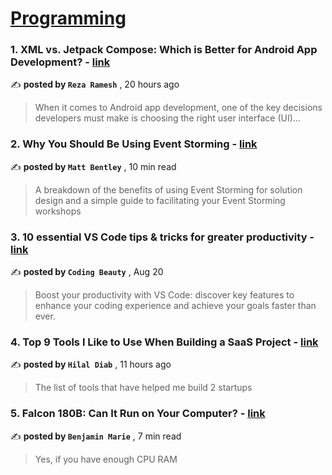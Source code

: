 
<h1><a href=https://medium.com/tag/programming/recommended target="_blank" rel="noopener noreferrer">Programming</a></h1>
<h3>1. XML vs. Jetpack Compose: Which is Better for Android App Development? - <a href=https://medium.com/@rezaramesh/xml-vs-jetpack-compose-which-is-better-for-android-app-development-2c7391f5a10a?source=tag_recommended_feed---------0-84----------programming----------ffc6769c_5f4c_4f0a_af1d_e8ed0a344a5b------- target="_blank" rel="noopener noreferrer">link</a></h3>

✍️ **posted by `Reza Ramesh`** <date> , 20 hours ago</date>

<blockquote>When it comes to Android app development, one of the key decisions developers must make is choosing the right user interface (UI)…</blockquote>

<h3>2. Why You Should Be Using Event Storming - <a href=https://medium.com/better-programming/why-you-should-be-using-event-storming-2f32e5280c8c?source=tag_recommended_feed---------1-107----------programming----------ffc6769c_5f4c_4f0a_af1d_e8ed0a344a5b------- target="_blank" rel="noopener noreferrer">link</a></h3>

✍️ **posted by `Matt Bentley`** <date> , 10 min read</date>

<blockquote>A breakdown of the benefits of using Event Storming for solution design and a simple guide to facilitating your Event Storming workshops</blockquote>

<h3>3. 10 essential VS Code tips & tricks for greater productivity - <a href=https://medium.com/dev-genius/vscode-tips-tricks-98c6e2258626?source=tag_recommended_feed---------2-85----------programming----------ffc6769c_5f4c_4f0a_af1d_e8ed0a344a5b------- target="_blank" rel="noopener noreferrer">link</a></h3>

✍️ **posted by `Coding Beauty`** <date> , Aug 20</date>

<blockquote>Boost your productivity with VS Code: discover key features to enhance your coding experience and achieve your goals faster than ever.</blockquote>

<h3>4. Top 9 Tools I Like to Use When Building a SaaS Project - <a href=https://medium.com/@hilaldiab/top-9-tools-i-like-to-use-when-building-a-saas-project-c28c0f235e12?source=tag_recommended_feed---------3-84----------programming----------ffc6769c_5f4c_4f0a_af1d_e8ed0a344a5b------- target="_blank" rel="noopener noreferrer">link</a></h3>

✍️ **posted by `Hilal Diab`** <date> , 11 hours ago</date>

<blockquote>The list of tools that have helped me build 2 startups</blockquote>

<h3>5. Falcon 180B: Can It Run on Your Computer? - <a href=https://medium.com/towards-data-science/falcon-180b-can-it-run-on-your-computer-c3f3fb1611a9?source=tag_recommended_feed---------4-107----------programming----------ffc6769c_5f4c_4f0a_af1d_e8ed0a344a5b------- target="_blank" rel="noopener noreferrer">link</a></h3>

✍️ **posted by `Benjamin Marie`** <date> , 7 min read</date>

<blockquote>Yes, if you have enough CPU RAM</blockquote>

